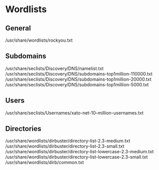 # Wordlists
## General
/usr/share/wordlists/rockyou.txt

## Subdomains
/usr/share/seclists/Discovery/DNS/namelist.txt
/usr/share/seclists/Discovery/DNS/subdomains-top1million-110000.txt
/usr/share/seclists/Discovery/DNS/subdomains-top1million-20000.txt
/usr/share/seclists/Discovery/DNS/subdomains-top1million-5000.txt

## Users
/usr/share/seclists/Usernames/xato-net-10-million-usernames.txt

## Directories
/usr/share/wordlists/dirbuster/directory-list-2.3-medium.txt
/usr/share/wordlists/dirbuster/directory-list-2.3-small.txt
/usr/share/wordlists/dirbuster/directory-list-lowercase-2.3-medium.txt
/usr/share/wordlists/dirbuster/directory-list-lowercase-2.3-small.txt
/usr/share/wordlists/dirb/common.txt